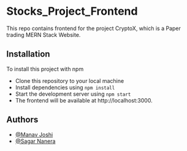 # Stocks_Project_Frontend

This repo contains frontend for the project CryptoX, which is a Paper trading MERN Stack Website.

## Installation

To install this project with npm
 - Clone this repository to your local machine
 - Install dependencies using ```npm install```
 - Start the development server using ```npm start```
 - The frontend will be available at http://localhost:3000.
    
## Authors

- [@Manav Joshi](https://www.github.com/ManavJoshi111)
- [@Sagar Nanera](https://www.github.com/sagarnanera)

